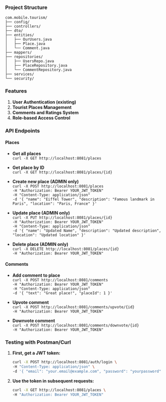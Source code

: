 ### **Project Structure**
```
com.mobile.tourism/
├── config/
├── controllers/
├── dto/
├── entities/
│   ├── OurUsers.java
│   ├── Place.java
│   └── Comment.java
├── mappers/
├── repositories/
│   ├── UsersRepo.java
│   ├── PlaceRepository.java
│   └── CommentRepository.java
├── services/
└── security/
```

### **Features**
1. **User Authentication (existing)**
2. **Tourist Places Management**
3. **Comments and Ratings System**
4. **Role-based Access Control**

### **API Endpoints**

#### **Places**

- **Get all places**  
  `curl -X GET http://localhost:8081/places`

- **Get place by ID**  
  `curl -X GET http://localhost:8081/places/{id}`

- **Create new place (ADMIN only)**  
  `curl -X POST http://localhost:8081/places`  
  `-H "Authorization: Bearer YOUR_JWT_TOKEN"`  
  `-H "Content-Type: application/json"`  
  `-d '{ "name": "Eiffel Tower", "description": "Famous landmark in Paris", "location": "Paris, France" }'`

- **Update place (ADMIN only)**  
  `curl -X PUT http://localhost:8081/places/{id}`  
  `-H "Authorization: Bearer YOUR_JWT_TOKEN"`  
  `-H "Content-Type: application/json"`  
  `-d '{ "name": "Updated Name", "description": "Updated description", "location": "Updated location" }'`

- **Delete place (ADMIN only)**  
  `curl -X DELETE http://localhost:8081/places/{id}`  
  `-H "Authorization: Bearer YOUR_JWT_TOKEN"`

#### **Comments**

- **Add comment to place**  
  `curl -X POST http://localhost:8081/comments`  
  `-H "Authorization: Bearer YOUR_JWT_TOKEN"`  
  `-H "Content-Type: application/json"`  
  `-d '{ "text": "Great place!", "placeId": 1 }'`

- **Upvote comment**  
  `curl -X POST http://localhost:8081/comments/upvote/{id}`  
  `-H "Authorization: Bearer YOUR_JWT_TOKEN"`

- **Downvote comment**  
  `curl -X POST http://localhost:8081/comments/downvote/{id}`  
  `-H "Authorization: Bearer YOUR_JWT_TOKEN"`

### **Testing with Postman/Curl**

1. **First, get a JWT token:**

   ```bash
   curl -X POST http://localhost:8081/auth/login \
   -H "Content-Type: application/json" \
   -d '{ "email": "your.email@example.com", "password": "yourpassword" }'
   ```

2. **Use the token in subsequent requests:**

   ```bash
   curl -X GET http://localhost:8081/places \
   -H "Authorization: Bearer YOUR_JWT_TOKEN"
   ```
